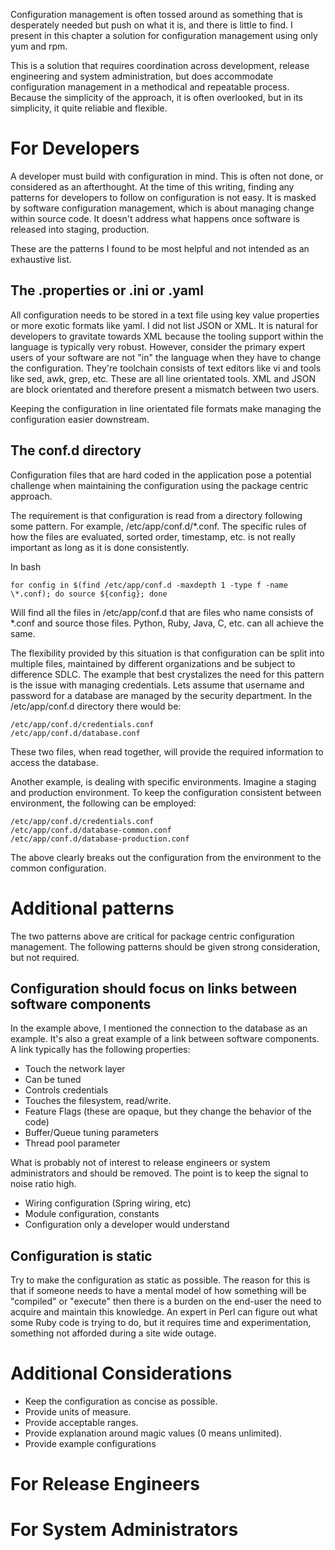 Configuration management is often tossed around as something that is desperately needed but push on what it is, and there is little to find.  I present in this chapter a solution for configuration management using only yum and rpm.  

This is a solution that requires coordination across development, release engineering and system administration, but does accommodate configuration management in a methodical and repeatable process.  Because the simplicity of the approach, it is often overlooked, but in its simplicity, it quite reliable and flexible.

# For Developers

A developer must build with configuration in mind.  This is often not done, or considered as an afterthought.  At the time of this writing, finding any patterns for developers to follow on configuration is not easy.  It is masked by software configuration management, which is about managing change within source code.  It doesn't address what happens once software is released into staging, production.

These are the patterns I found to be most helpful and not intended as an exhaustive list.

## The .properties or .ini or .yaml

All configuration needs to be stored in a text file using key value properties or more exotic formats like yaml.  I did not list JSON or XML.  It is natural for developers to gravitate towards XML because the tooling support within the language is typically very robust.  However, consider the primary expert users of your software are not "in" the language when they have to change the configuration.  They're toolchain consists of text editors like vi and tools like sed, awk, grep, etc.  These are all line orientated tools.  XML and JSON are block orientated and therefore present a mismatch between two users.

Keeping the configuration in line orientated file formats make managing the configuration easier downstream.

## The conf.d directory

Configuration files that are hard coded in the application pose a potential challenge when maintaining the configuration using the package centric approach.

The requirement is that configuration is read from a directory following some pattern.  For example, /etc/app/conf.d/*.conf.  The specific rules of how the files are evaluated, sorted order, timestamp, etc. is not really important as long as it is done consistently.

In bash

    for config in $(find /etc/app/conf.d -maxdepth 1 -type f -name \*.conf); do source ${config}; done

Will find all the files in /etc/app/conf.d that are files who name consists of *.conf and source those files.  Python, Ruby, Java, C, etc. can all achieve the same.  

The flexibility provided by this situation is that configuration can be split into multiple files, maintained by different organizations and be subject to difference SDLC.  The example that best crystalizes the need for this pattern is the issue with managing credentials.  Lets assume that username and password for a database are managed by the security department.  In the /etc/app/conf.d directory there would be:

    /etc/app/conf.d/credentials.conf
    /etc/app/conf.d/database.conf
    
These two files, when read together, will provide the required information to access the database.

Another example, is dealing with specific environments.  Imagine a staging and production environment.  To keep the configuration consistent between environment, the following can be employed:

    /etc/app/conf.d/credentials.conf
    /etc/app/conf.d/database-common.conf
    /etc/app/conf.d/database-production.conf

The above clearly breaks out the configuration from the environment to the common configuration.

# Additional patterns

The two patterns above are critical for package centric configuration management.  The following patterns should be given strong consideration, but not required.

## Configuration should focus on links between software components

In the example above, I mentioned the connection to the database as an example.  It's also a great example of a link between software components.  A link typically has the following properties:

  * Touch the network layer
  * Can be tuned
  * Controls credentials
  * Touches the filesystem, read/write.
  * Feature Flags (these are opaque, but they change the behavior of the code)
  * Buffer/Queue tuning parameters
  * Thread pool parameter

What is probably not of interest to release engineers or system administrators and should be removed.  The point is to keep the signal to noise ratio high.

  * Wiring configuration (Spring wiring, etc)
  * Module configuration, constants
  * Configuration only a developer would understand

## Configuration is static

Try to make the configuration as static as possible.  The reason for this is that if someone needs to have a mental model of how something will be "compiled" or "execute" then there is a burden on the end-user the need to acquire and maintain this knowledge.  An expert in Perl can figure out what some Ruby code is trying to do, but it requires time and experimentation, something not afforded during a site wide outage.

# Additional Considerations

  * Keep the configuration as concise as possible.  
  * Provide units of measure.  
  * Provide acceptable ranges.  
  * Provide explanation around magic values (0 means unlimited).
  * Provide example configurations 

# For Release Engineers



# For System Administrators